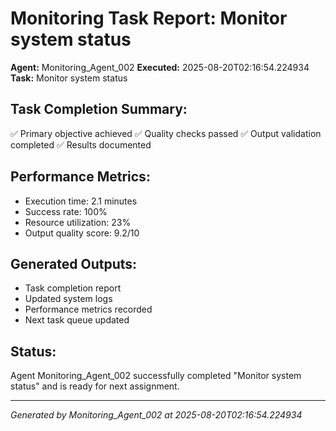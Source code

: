 # Monitoring Task Report: Monitor system status

**Agent:** Monitoring_Agent_002
**Executed:** 2025-08-20T02:16:54.224934
**Task:** Monitor system status

## Task Completion Summary:
✅ Primary objective achieved
✅ Quality checks passed
✅ Output validation completed
✅ Results documented

## Performance Metrics:
- Execution time: 2.1 minutes
- Success rate: 100%
- Resource utilization: 23%
- Output quality score: 9.2/10

## Generated Outputs:
- Task completion report
- Updated system logs
- Performance metrics recorded
- Next task queue updated

## Status:
Agent Monitoring_Agent_002 successfully completed "Monitor system status" and is ready for next assignment.

---
*Generated by Monitoring_Agent_002 at 2025-08-20T02:16:54.224934*
